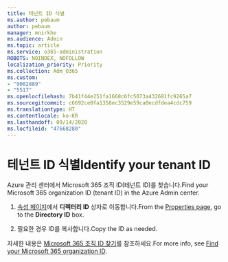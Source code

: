 ```yaml
---
title: 테넌트 ID 식별
ms.author: pebaum
author: pebaum
manager: mnirkhe
ms.audience: Admin
ms.topic: article
ms.service: o365-administration
ROBOTS: NOINDEX, NOFOLLOW
localization_priority: Priority
ms.collection: Adm_O365
ms.custom:
- "9002889"
- "5517"
ms.openlocfilehash: 7b41f44e251fa1668c6fc5073a432681fc9265a7
ms.sourcegitcommit: c6692ce0fa1358ec3529e59ca0ecdfdea4cdc759
ms.translationtype: HT
ms.contentlocale: ko-KR
ms.lasthandoff: 09/14/2020
ms.locfileid: "47668280"
---
```

# <a name="identify-your-tenant-id"></a><span data-ttu-id="b69bb-102">테넌트 ID 식별</span><span class="sxs-lookup"><span data-stu-id="b69bb-102">Identify your tenant ID</span></span>

<span data-ttu-id="b69bb-103">Azure 관리 센터에서 Microsoft 365 조직 ID(테넌트 ID)를 찾습니다.</span><span class="sxs-lookup"><span data-stu-id="b69bb-103">Find your Microsoft 365 organization ID (tenant ID) in the Azure Admin center.</span></span>

1. <span data-ttu-id="b69bb-104">[속성 페이지](https://aka.ms/AzurePropertiesPage)에서 **디렉터리 ID** 상자로 이동합니다.</span><span class="sxs-lookup"><span data-stu-id="b69bb-104">From the [Properties page](https://aka.ms/AzurePropertiesPage), go to the **Directory ID** box.</span></span>

2. <span data-ttu-id="b69bb-105">필요한 경우 ID를 복사합니다.</span><span class="sxs-lookup"><span data-stu-id="b69bb-105">Copy the ID as needed.</span></span>

<span data-ttu-id="b69bb-106">자세한 내용은 [Microsoft 365 조직 ID 찾기](https://docs.microsoft.com/onedrive/find-your-office-365-tenant-id)를 참조하세요.</span><span class="sxs-lookup"><span data-stu-id="b69bb-106">For more info, see [Find your Microsoft 365 organization ID](https://docs.microsoft.com/onedrive/find-your-office-365-tenant-id).</span></span>
